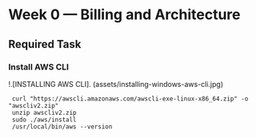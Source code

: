 # Week 0 — Billing and Architecture

## Required Task

### Install AWS CLI

!.[INSTALLING AWS CLI]. (assets/installing-windows-aws-cli.jpg)

```
 curl "https://awscli.amazonaws.com/awscli-exe-linux-x86_64.zip" -o "awscliv2.zip"
 unzip awscliv2.zip
 sudo ./aws/install
 /usr/local/bin/aws --version
 ```
 
 
